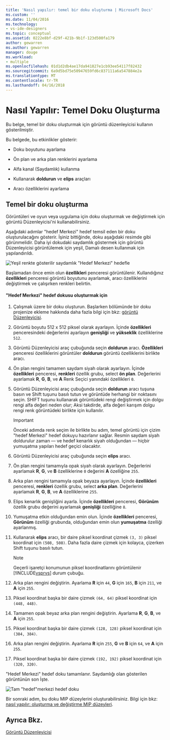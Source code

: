 ```yaml
---
title: 'Nasıl yapılır: temel bir doku oluşturma | Microsoft Docs'
ms.custom: ''
ms.date: 11/04/2016
ms.technology:
- vs-ide-designers
ms.topic: conceptual
ms.assetid: 0222e8bf-d29f-421b-9b1f-123d500fa179
author: gewarren
ms.author: gewarren
manager: douge
ms.workload:
- multiple
ms.openlocfilehash: 01d1d2db4ae17da941827e1cb93ee54117f82432
ms.sourcegitcommit: 6a9d5bd75e50947659fd6c837111a6a547884e2a
ms.translationtype: MT
ms.contentlocale: tr-TR
ms.lasthandoff: 04/16/2018
---
```

# <a name="how-to-create-a-basic-texture"></a>Nasıl Yapılır: Temel Doku Oluşturma
Bu belge, temel bir doku oluşturmak için görüntü düzenleyicisi kullanın gösterilmiştir.  
  
 Bu belgede, bu etkinlikler gösterir:  
  
-   Doku boyutunu ayarlama  
  
-   Ön plan ve arka plan renklerini ayarlama  
  
-   Alfa kanal (Saydamlık) kullanma  
  
-   Kullanarak **doldurun** ve **elips** araçları  
  
-   Aracı özelliklerini ayarlama  
  
## <a name="creating-a-basic-texture"></a>Temel bir doku oluşturma  
 Görüntüleri ve oyun veya uygulama için doku oluşturmak ve değiştirmek için görüntü Düzenleyicisi'ni kullanabilirsiniz.  
  
 Aşağıdaki adımlar "hedef Merkezi" hedef temsil eden bir doku oluşturulacağını gösterir. İşiniz bittiğinde, doku aşağıdaki resimde gibi görünmelidir. Daha iyi dokudaki saydamlık göstermek için görüntü Düzenleyicisi görüntülemek için yeşil, Damalı desen kullanmak için yapılandırıldı.  
  
 ![Yeşil renkte gösterilir saydamlık "Hedef Merkezi" hedefle](../designers/media/digit-bullseye-texture-in-editor.png "basamaklı-hedef merkezi-doku--Düzenleyicisi'nde")  
  
 Başlamadan önce emin olun **özellikleri** penceresi görüntülenir. Kullandığınız **özellikleri** penceresi görüntü boyutunu ayarlamak, aracı özelliklerini değiştirmek ve çalışırken renkleri belirtin.  
  
#### <a name="to-create-a-bullseye-target-texture"></a>"Hedef Merkezi" hedef dokusu oluşturmak için  
  
1.  Çalışmak üzere bir doku oluşturun. Başlarken bölümünde bir doku projenize ekleme hakkında daha fazla bilgi için bkz: [görüntü Düzenleyicisi](../designers/image-editor.md).  
  
2.  Görüntü boyutu 512 x 512 piksel olarak ayarlayın. İçinde **özellikleri** penceresindeki değerlerini ayarlayın **genişliği** ve **yükseklik** özelliklerine `512`.  
  
3.  Görüntü Düzenleyicisi araç çubuğunda seçin **doldurun** aracı. **Özellikleri** penceresi özelliklerini görüntüler **doldurun** görüntü özelliklerini birlikte aracı.  
  
4.  Ön plan rengini tamamen saydam siyah olarak ayarlayın. İçinde **özellikleri** penceresi, **renkleri** özellik grubu, select **ön plan**. Değerlerini ayarlamak **R**, **G**, **B**, ve **A** Renk Seçici yanındaki özellikleri `0`.  
  
5.  Görüntü Düzenleyicisi araç çubuğunda seçin **doldurun** aracı tuşuna basın ve Shift tuşunu basılı tutun ve görüntüde herhangi bir noktasını seçin. SHIFT tuşunu kullanarak görüntüdeki rengi değiştirmek için dolgu rengi alfa değeri neden olur; Aksi takdirde, alfa değeri karışım dolgu rengi renk görüntüdeki birlikte için kullanılır.  
  
    > [!IMPORTANT]
    >  Önceki adımda renk seçim ile birlikte bu adım, temel görüntü için çizim "hedef Merkezi" hedef dokuyu hazırlanır sağlar. Resmin saydam siyah doldurulur zaman — ve hedef kenarlık siyah olduğundan — hiçbir yumuşatma yapıları hedef geçici olacaktır.  
  
6.  Görüntü Düzenleyicisi araç çubuğunda seçin **elips** aracı.  
  
7.  Ön plan rengini tamamıyla opak siyah olarak ayarlayın. Değerlerini ayarlamak **R**, **G**, ve **B** özelliklerine `0` değerini **A** özelliğine `255`.  
  
8.  Arka plan rengini tamamıyla opak beyaza ayarlayın. İçinde **özellikleri** penceresi, **renkleri** özellik grubu, select **arka plan**. Değerlerini ayarlamak **R**, **G**, **B**, ve **A** özelliklerine `255`.  
  
9. Elips kenarlık genişliğini ayarla. İçinde **özellikleri** penceresi, **Görünüm** özellik grubu değerini ayarlamak **genişliği** özelliğine `8`.  
  
10. Yumuşatma etkin olduğundan emin olun. İçinde **özellikleri** penceresi, **Görünüm** özelliği grubunda, olduğundan emin olun **yumuşatma** özelliği ayarlanmış.  
  
11. Kullanarak **elips** aracı, bir daire piksel koordinat çizmek `(3, 3)` piksel koordinat için `(508, 508)`. Daha fazla daire çizmek için kolayca, çizerken Shift tuşunu basılı tutun.  
  
    > [!NOTE]
    >  Geçerli işaretçi konumunun piksel koordinatlarını görüntülenir [!INCLUDE[vsprvs](../code-quality/includes/vsprvs_md.md)] durum çubuğu.  
  
12. Arka plan rengini değiştirin. Ayarlama **R** için `44`, **G** için `165`, **B** için `211`, ve **A** için `255`.  
  
13. Piksel koordinat başka bir daire çizmek `(64, 64)` piksel koordinat için `(448, 448)`.  
  
14. Tamamen opak beyaz arka plan rengini değiştirin. Ayarlama **R**, **G**, **B**, ve **A** için `255`.  
  
15. Piksel koordinat başka bir daire çizmek `(128, 128)` piksel koordinat için `(384, 384)`.  
  
16. Arka plan rengini değiştirin. Ayarlama **R** için `255`, **G** ve **B** için `64`, ve **A** için `255`.  
  
17. Piksel koordinat başka bir daire çizmek `(192, 192)` piksel koordinat için `(320, 320)`.  
  
 "Hedef Merkezi" hedef doku tamamlanır. Saydamlığı olan gösterilen görüntünün son İşte.  
  
 ![Tam "hedef"merkezi hedef doku](../designers/media/gfx_image_demo_bullseye.png "gfx_image_demo_bullseye")  
  
 Bir sonraki adım, bu doku MIP düzeylerini oluşturabilirsiniz. Bilgi için bkz: [nasıl yapılır: oluşturma ve değiştirme MIP düzeyleri](../designers/how-to-create-and-modify-mip-levels.md).  
  
## <a name="see-also"></a>Ayrıca Bkz.  
 [Görüntü Düzenleyicisi](../designers/image-editor.md)